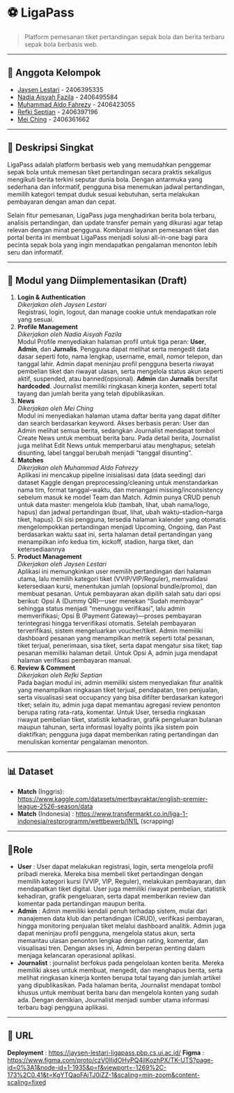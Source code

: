 # ⚽ LigaPass

> Platform pemesanan tiket pertandingan sepak bola dan berita terbaru sepak bola berbasis web.

---

## 👷 Anggota Kelompok
- [Jaysen Lestari](https://github.com/Jaysenlestari) - 2406395335  
- [Nadia Aisyah Fazila](https://github.com/applepiesss) - 2406495584  
- [Muhammad Aldo Fahrezy](https://github.com/aldofahrezy) - 2406423055  
- [Refki Septian](https://github.com/RefkiSeptian) - 2406397196  
- [Mei Ching](https://github.com/https://github.com/Mei2462) - 2406361662  

---

## 📝 Deskripsi Singkat
LigaPass adalah platform berbasis web yang memudahkan penggemar sepak bola untuk memesan tiket pertandingan secara praktis sekaligus mengikuti berita terkini seputar dunia bola. Dengan antarmuka yang sederhana dan informatif, pengguna bisa menemukan jadwal pertandingan, memilih kategori tempat duduk sesuai kebutuhan, serta melakukan pembayaran dengan aman dan cepat.

Selain fitur pemesanan, LigaPass juga menghadirkan berita bola terbaru, analisis pertandingan, dan update transfer pemain yang dikurasi agar tetap relevan dengan minat pengguna. Kombinasi layanan pemesanan tiket dan portal berita ini membuat LigaPass menjadi solusi all-in-one bagi para pecinta sepak bola yang ingin mendapatkan pengalaman menonton lebih seru dan informatif.

---

## 🧩 Modul yang Diimplementasikan (Draft)
1. **Login & Authentication**      
*Dikerjakan oleh Jaysen Lestari*   
Registrasi, login, logout, dan manage cookie untuk mendapatkan role yang sesuai.
2. **Profile Management**  
*Dikerjakan oleh Nadia Aisyah Fazila*  
   Modul Profile menyediakan halaman profil untuk tiga peran: **User**, **Admin**, dan **Jurnalis**. Pengguna dapat melihat serta mengedit data dasar seperti foto, nama lengkap, username, email, nomor telepon, dan tanggal lahir. Admin dapat meninjau profil pengguna beserta riwayat pembelian tiket dan riwayat ulasan, serta mengelola status akun seperti aktif, suspended, atau banned(opsional). **Admin** dan **Jurnalis** bersifat **hardcoded**. Journalist memiliki ringkasan kinerja konten, seperti total tayang dan jumlah berita yang telah dipublikasikan.
3. **News**  
*Dikerjakan oleh Mei Ching*  
   Modul ini menyediakan halaman utama daftar berita yang dapat difilter dan search berdasarkan keyword. Akses berbasis peran: User dan Admin melihat semua berita, sedangkan Journalist mendapat tombol Create News untuk membuat berita baru. Pada detail berita, Journalist juga melihat Edit News untuk memperbarui atau menghapus; setelah disunting, label tanggal berubah menjadi “tanggal disunting”. 
4. **Matches**  
*Dikerjakan oleh Muhammad Aldo Fahrezy*  
   Aplikasi ini mencakup pipeline inisialisasi data (data seeding) dari dataset Kaggle dengan preprocessing/cleaning untuk menstandarkan nama tim, format tanggal–waktu, dan menangani missing/inconsistency sebelum masuk ke model Team dan Match. Admin punya CRUD penuh untuk data master: mengelola klub (tambah, lihat, ubah nama/logo, hapus) dan jadwal pertandingan (buat, lihat, ubah waktu–stadion–harga tiket, hapus). Di sisi pengguna, tersedia halaman kalender yang otomatis mengelompokkan pertandingan menjadi Upcoming, Ongoing, dan Past berdasarkan waktu saat ini, serta halaman detail pertandingan yang menampilkan info kedua tim, kickoff, stadion, harga tiket, dan ketersediaannya
4. **Product Management**  
*Dikerjakan oleh Jaysen Lestari*  
   Aplikasi ini memungkinkan user memilih pertandingan dari halaman utama, lalu memilih kategori tiket (VVIP/VIP/Reguler), memvalidasi ketersediaan kursi, menentukan jumlah (opsional bundle/promo), dan membuat pesanan. Untuk pembayaran akan dipilih salah satu dari opsi berikut: Opsi A (Dummy QR)—user menekan “Sudah membayar” sehingga status menjadi “menunggu verifikasi”, lalu admin memverifikasi; Opsi B (Payment Gateway)—proses pembayaran terintegrasi hingga terverifikasi otomatis. Setelah pembayaran terverifikasi, sistem mengeluarkan voucher/tiket. Admin memiliki dashboard pesanan yang menampilkan metrik seperti total pesanan, tiket terjual, penerimaan, sisa tiket, serta dapat mengatur sisa tiket; tiap pesanan memiliki halaman detail. Untuk Opsi A, admin juga mendapat halaman verifikasi pembayaran manual.
5. **Review & Comment**  
*Dikerjakan oleh Refki Septian*  
   Pada bagian modul ini, admin memiliki sistem menyediakan fitur analitik yang menampilkan ringkasan tiket terjual, pendapatan, tren penjualan, serta visualisasi seat occupancy yang bisa difilter berdasarkan kategori tiket; selain itu, admin juga dapat memantau agregasi review penonton berupa rating rata-rata, komentar. Untuk User, tersedia ringkasan riwayat pembelian tiket, statistik kehadiran, grafik pengeluaran bulanan maupun tahunan, serta informasi loyalty points jika sistem poin diaktifkan; pengguna juga dapat memberikan rating pertandingan dan menuliskan komentar pengalaman menonton.
   
---

## 📊 Dataset
- **Match** (Inggris): https://www.kaggle.com/datasets/mertbayraktar/english-premier-league-2526-season/data
- **Match** (Indonesia) : https://www.transfermarkt.co.in/liga-1-indonesia/restprogramm/wettbewerb/IN1L (scrapping)

---

## 👤Role
- **User** : User dapat melakukan registrasi, login, serta mengelola profil pribadi mereka. Mereka bisa membeli tiket pertandingan dengan memilih kategori kursi (VVIP, VIP, Reguler), melakukan pembayaran, dan mendapatkan tiket digital. User juga memiliki riwayat pembelian, statistik kehadiran, grafik pengeluaran, serta dapat memberikan review dan komentar pada pertandingan maupun berita.
- **Admin** : Admin memiliki kendali penuh terhadap sistem, mulai dari manajemen data klub dan pertandingan (CRUD), verifikasi pembayaran, hingga monitoring penjualan tiket melalui dashboard analitik. Admin juga dapat meninjau profil pengguna, mengelola status akun, serta memantau ulasan penonton lengkap dengan rating, komentar, dan visualisasi tren. Dengan akses ini, Admin berperan penting dalam menjaga kelancaran operasional aplikasi.
- **Journalist** : journalist berfokus pada pengelolaan konten berita. Mereka memiliki akses untuk membuat, mengedit, dan menghapus berita, serta melihat ringkasan kinerja konten berupa total tayang dan jumlah artikel yang dipublikasikan. Pada halaman berita, Journalist mendapat tombol khusus untuk membuat berita baru dan mengelola konten yang sudah ada. Dengan demikian, Journalist menjadi sumber utama informasi terbaru bagi pengguna aplikasi.

--- 

## 🔗 URL
**Deployment** : https://jaysen-lestari-ligapass.pbp.cs.ui.ac.id/
**Figma** :  https://www.figma.com/proto/czV0IIjdOHyPQ4iIKozhPX/TK-UTS?page-id=0%3A1&node-id=1-1935&p=f&viewport=-1269%2C-173%2C0.41&t=KgYTQaoFAjTJ0iZZ-1&scaling=min-zoom&content-scaling=fixed